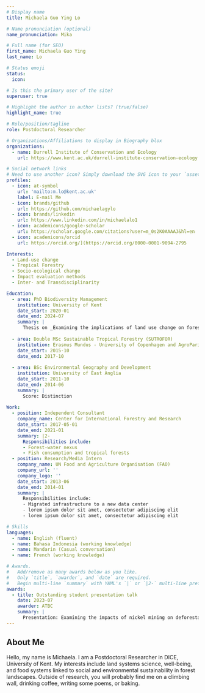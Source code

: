 ```yaml
---
# Display name
title: Michaela Guo Ying Lo

# Name pronunciation (optional)
name_pronunciation: Mika 

# Full name (for SEO)
first_name: Michaela Guo Ying
last_name: Lo

# Status emoji
status: 
  icon: 

# Is this the primary user of the site?
superuser: true

# Highlight the author in author lists? (true/false)
highlight_name: true

# Role/position/tagline
role: Postdoctoral Researcher

# Organizations/Affiliations to display in Biography blox
organizations:
  - name: Durrell Institute of Conservation and Ecology
    url: https://www.kent.ac.uk/durrell-institute-conservation-ecology

# Social network links
# Need to use another icon? Simply download the SVG icon to your `assets/media/icons/` folder.
profiles:
  - icon: at-symbol
    url: 'mailto:m.lo@kent.ac.uk'
    label: E-mail Me
  - icon: brands/github
    url: https://github.com/michaelagylo
  - icon: brands/linkedin
    url: https://www.linkedin.com/in/michaelalo1
  - icon: academicons/google-scholar
    url: https://scholar.google.com/citations?user=m_0s2K0AAAAJ&hl=en
  - icon: academicons/orcid
    url: https://orcid.org/](https://orcid.org/0000-0001-9094-2795

Interests:
  - Land-use change
  - Tropical Forestry
  - Socio-ecological change
  - Impact evaluation methods
  - Inter- and Transdisciplinarity

Education:
  - area: PhD Biodiversity Management
    institution: University of Kent
    date_start: 2020-01
    date_end: 2024-07
    summary: |
      Thesis on _Examining the implications of land use change on forests and well-being in Indonesia_. 
    
  - area: Double MSc Sustainable Tropical Forestry (SUTROFOR)
    institution: Erasmus Mundus - University of Copenhagen and AgroParisTech, Montpellier
    date_start: 2015-10
    date_end: 2017-10
    
  - area: BSc Environmental Geography and Development
    institution: University of East Anglia
    date_start: 2011-10
    date_end: 2014-06
    summary: |
      Score: Distinction 
        
Work:
  - position: Independent Consultant
    company_name: Center for International Forestry and Research 
    date_start: 2017-05-01
    date_end: 2021-01
    summary: |2-
      Responsibilities include:
      - Forest-water nexus 
      - Fish consumption and tropical forests 
  - position: Research/Media Intern
    company_name: UN Food and Agriculture Organisation (FAO)
    company_url: ''
    company_logo: ''
    date_start: 2013-06
    date_end: 2014-01
    summary: |
      Responsibilities include:
      - Migrated infrastructure to a new data center
      - lorem ipsum dolor sit amet, consectetur adipiscing elit
      - lorem ipsum dolor sit amet, consectetur adipiscing elit

# Skills
languages:
  - name: English (fluent)
  - name: Bahasa Indonesia (working knowledge)
  - name: Mandarin (Casual conversation)
  - name: French (working knowledge)

# Awards.
#   Add/remove as many awards below as you like.
#   Only `title`, `awarder`, and `date` are required.
#   Begin multi-line `summary` with YAML's `|` or `|2-` multi-line prefix and indent 2 spaces below.
awards:
  - title: Outstanding student presentation talk 
    date: 2023-07
    awarder: ATBC
    summary: |
      Presentation: Examining the impacts of nickel mining on deforestation and well-being in Sualwesi, Indonesia
---
```

## About Me

Hello, my name is Michaela. I am a Postdoctoral Researcher in DICE, University of Kent. My interests include land systems science, well-being, and food systems linked to social and environmental sustainability in forest landscapes. 
Outside of research, you will probably find me on a climbing wall, drinking coffee, writing some poems, or baking. 
